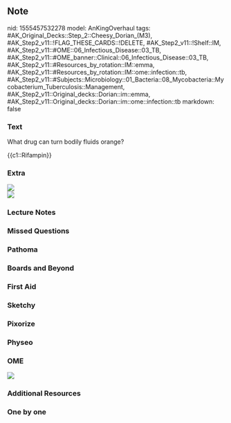 ## Note
nid: 1555457532278
model: AnKingOverhaul
tags: #AK_Original_Decks::Step_2::Cheesy_Dorian_(M3), #AK_Step2_v11::!FLAG_THESE_CARDS::!DELETE, #AK_Step2_v11::!Shelf::IM, #AK_Step2_v11::#OME::06_Infectious_Disease::03_TB, #AK_Step2_v11::#OME_banner::Clinical::06_Infectious_Disease::03_TB, #AK_Step2_v11::#Resources_by_rotation::IM::emma, #AK_Step2_v11::#Resources_by_rotation::IM::ome::infection::tb, #AK_Step2_v11::#Subjects::Microbiology::01_Bacteria::08_Mycobacteria::Mycobacterium_Tuberculosis::Management, #AK_Step2_v11::Original_decks::Dorian::im::emma, #AK_Step2_v11::Original_decks::Dorian::im::ome::infection::tb
markdown: false

### Text
What drug can turn bodily fluids orange?
<div>
  {{c1::Rifampin}}
</div>

### Extra
<div>
  <i><img src="paste-182656369164291.jpg"></i>
</div>
<div>
  <b><i><img src="paste-2495302984531969.jpg"></i></b>
</div>

### Lecture Notes


### Missed Questions


### Pathoma


### Boards and Beyond


### First Aid


### Sketchy


### Pixorize


### Physeo


### OME
<div class="ome-widget">
  <a href=
  "https://onlinemeded.org/spa/infectious-disease/tb/acquire?ref=anki">
  <img src="_OME_AnkiFlashcards_Lesson_4.png"></a>
</div>

### Additional Resources


### One by one

